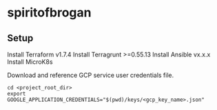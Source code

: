 # spiritofbrogan


## Setup

Install Terraform v1.7.4
Install Terragrunt >=0.55.13
Install Ansible vx.x.x
Install MicroK8s

Download and reference GCP service user credentials file.
```
cd <project_root_dir>
export GOOGLE_APPLICATION_CREDENTIALS="$(pwd)/keys/<gcp_key_name>.json"
```